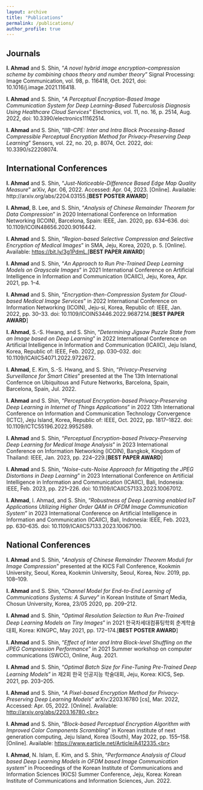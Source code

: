 ```yaml
---
layout: archive
title: "Publications"
permalink: /publications/
author_profile: true
---
```


<h2>Journals</h2>
<b>I. Ahmad</b> and S. Shin, “<i>A novel hybrid image encryption–compression scheme by combining chaos theory and number theory</i>” Signal Processing: Image Communication, vol. 98, p. 116418, Oct. 2021, doi: 10.1016/j.image.2021.116418.<br>

<b>I. Ahmad</b> and S. Shin, “<i>A Perceptual Encryption-Based Image Communication System for Deep Learning-Based Tuberculosis Diagnosis Using Healthcare Cloud Services</i>” Electronics, vol. 11, no. 16, p. 2514, Aug. 2022, doi: 10.3390/electronics11162514.<br>

<b>I. Ahmad</b> and S. Shin, “<i>IIB–CPE: Inter and Intra Block Processing-Based Compressible Perceptual Encryption Method for Privacy-Preserving Deep Learning</i>” Sensors, vol. 22, no. 20, p. 8074, Oct. 2022, doi: 10.3390/s22208074.<br>


<h2>International Conferences</h2>
<b>I. Ahmad</b> and S. Shin, “<i>Just-Noticeable-Difference Based Edge Map Quality Measure</i>” arXiv, Apr. 06, 2022. Accessed: Apr. 04, 2023. [Online]. Available: http://arxiv.org/abs/2204.03155.[<b>BEST POSTER AWARD</b>]<br>

<b>I. Ahmad</b>, B. Lee, and S. Shin, “<i>Analysis of Chinese Remainder Theorem for Data Compression</i>” in 2020 International Conference on Information Networking (ICOIN), Barcelona, Spain: IEEE, Jan. 2020, pp. 634–636. doi: 10.1109/ICOIN48656.2020.9016442.<br>

<b>I. Ahmad</b> and S. Shin, “<i>Region-based Selective Compression and Selective Encryption of Medical Images</i>” in SMA, Jeju, Korea, 2020, p. 5. [Online]. Available: https://bit.ly/3g1PdmL.[<b>BEST PAPER AWARD</b>]<br>

<b>I. Ahmad</b> and S. Shin, “<i>An Approach to Run Pre-Trained Deep Learning Models on Grayscale Images</i>” in 2021 International Conference on Artificial Intelligence in Information and Communication (ICAIIC), Jeju, Korea, Apr. 2021, pp. 1–4.<br>

<b>I. Ahmad</b> and S. Shin, “<i>Encryption-then-Compression System for Cloud-based Medical Image Services</i>” in 2022 International Conference on Information Networking (ICOIN), Jeju-si, Korea, Republic of: IEEE, Jan. 2022, pp. 30–33. doi: 10.1109/ICOIN53446.2022.9687214.[<b>BEST PAPER AWARD</b>]<br>

<b>I. Ahmad</b>, S.-S. Hwang, and S. Shin, “<i>Determining Jigsaw Puzzle State from an Image based on Deep Learning</i>” in 2022 International Conference on Artificial Intelligence in Information and Communication (ICAIIC), Jeju Island, Korea, Republic of: IEEE, Feb. 2022, pp. 030–032. doi: 10.1109/ICAIIC54071.2022.9722672.<br>

<b>I. Ahmad</b>, E. Kim, S.-S. Hwang, and S. Shin, “<i>Privacy-Preserving Surveillance for Smart Cities</i>” presented at the The 13th International Confernce on Ubiquitous and Future Networks, Barcelona, Spain, Barcelona, Spain, Jul. 2022.<br>

<b>I. Ahmad</b> and S. Shin, “<i>Perceptual Encryption-based Privacy-Preserving Deep Learning in Internet of Things Applications</i>” in 2022 13th International Conference on Information and Communication Technology Convergence (ICTC), Jeju Island, Korea, Republic of: IEEE, Oct. 2022, pp. 1817–1822. doi: 10.1109/ICTC55196.2022.9952589.<br>

<b>I. Ahmad</b> and S. Shin, “<i>Perceptual Encryption-based Privacy-Preserving Deep Learning for Medical Image Analysis</i>” in 2023 International Conference on Information Networking (ICOIN), Bangkok, Kingdom of Thailand: IEEE, Jan. 2023, pp. 224–229.[<b>BEST PAPER AWARD</b>]<br>

<b>I. Ahmad</b> and S. Shin, “<i>Noise-cuts-Noise Approach for Mitigating the JPEG Distortions in Deep Learning</i>” in 2023 International Conference on Artificial Intelligence in Information and Communication (ICAIIC), Bali, Indonesia: IEEE, Feb. 2023, pp. 221–226. doi: 10.1109/ICAIIC57133.2023.10067012.<br>

<b>I. Ahmad</b>, I. Ahmad, and S. Shin, “<i>Robustness of Deep Learning enabled IoT Applications Utilizing Higher Order QAM in OFDM Image Communication System</i>” in 2023 International Conference on Artificial Intelligence in Information and Communication (ICAIIC), Bali, Indonesia: IEEE, Feb. 2023, pp. 630–635. doi: 10.1109/ICAIIC57133.2023.10067100.<br>

<h2>National Conferences</h2>
<b>I. Ahmad</b> and S. Shin, “<i>Analysis of Chinese Remainder Theorem Moduli for Image Compression</i>” presented at the KICS Fall Conference, Kookmin University, Seoul, Korea, Kookmin University, Seoul, Korea, Nov. 2019, pp. 108–109.<br>

<b>I. Ahmad</b> and S. Shin, “<i>Channel Model for End-to-End Learning of Communications Systems: A Survey</i>” in Korean Institute of Smart Media, Chosun University, Korea, 23/05 2020, pp. 209–212.<br>

<b>I. Ahmad</b> and S. Shin, “<i>Optimal Resolution Selection to Run Pre-Trained Deep Learning Models on Tiny Images</i>” in 2021 한국차세대컴퓨팅학회 춘계학술대회, Korea: KINGPC, May 2021, pp. 172–174.[<b>BEST POSTER AWARD</b>]<br>

<b>I. Ahmad</b> and S. Shin, “<i>Effect of Inter and Intra Block-level Shuffling on the JPEG Compression Performance</i>” in 2021 Summer workshop on computer communications (SWCC), Online, Aug. 2021.<br>

<b>I. Ahmad</b> and S. Shin, “<i>Optimal Batch Size for Fine-Tuning Pre-Trained Deep Learning Models</i>” in 제2회 한국 인공지능 학술대회, Jeju, Korea: KICS, Sep. 2021, pp. 203–205.<br>

<b>I. Ahmad</b> and S. Shin, “<i>A Pixel-based Encryption Method for Privacy-Preserving Deep Learning Models</i>” arXiv:2203.16780 [cs], Mar. 2022, Accessed: Apr. 05, 2022. [Online]. Available: http://arxiv.org/abs/2203.16780.<br>

<b>I. Ahmad</b> and S. Shin, “<i>Block-based Perceptual Encryption Algorithm with Improved Color Components Scrambling</i>” in Korean institute of next generation computing, Jeju Island, Korea (South), May 2022, pp. 155–158. [Online]. Available: https://www.earticle.net/Article/A412335.<br>

<b>I. Ahmad</b>, N. Islam, E. Kim, and S. Shin, “<i>Performance Analysis of Cloud based Deep Learning Models in OFDM based Image Communication system</i>” in Proceedings of the Korean Institute of Communications and Information Sciences (KICS) Summer Conference, Jeju, Korea: Korean Institute of Communications and Information Sciences, Jun. 2022.<br>